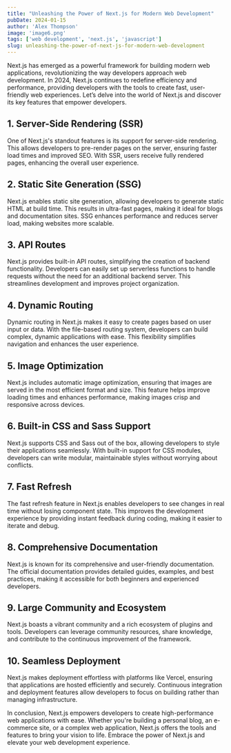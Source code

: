 ```yaml
---
title: "Unleashing the Power of Next.js for Modern Web Development"
pubDate: 2024-01-15
author: 'Alex Thompson'
image: 'image6.png'
tags: ['web development', 'next.js', 'javascript']
slug: unleashing-the-power-of-next-js-for-modern-web-development
---
```


Next.js has emerged as a powerful framework for building modern web applications, revolutionizing the way developers approach web development. In 2024, Next.js continues to redefine efficiency and performance, providing developers with the tools to create fast, user-friendly web experiences. Let’s delve into the world of Next.js and discover its key features that empower developers.

## **1. Server-Side Rendering (SSR)**

One of Next.js's standout features is its support for server-side rendering. This allows developers to pre-render pages on the server, ensuring faster load times and improved SEO. With SSR, users receive fully rendered pages, enhancing the overall user experience.

## **2. Static Site Generation (SSG)**

Next.js enables static site generation, allowing developers to generate static HTML at build time. This results in ultra-fast pages, making it ideal for blogs and documentation sites. SSG enhances performance and reduces server load, making websites more scalable.

## **3. API Routes**

Next.js provides built-in API routes, simplifying the creation of backend functionality. Developers can easily set up serverless functions to handle requests without the need for an additional backend server. This streamlines development and improves project organization.

## **4. Dynamic Routing**

Dynamic routing in Next.js makes it easy to create pages based on user input or data. With the file-based routing system, developers can build complex, dynamic applications with ease. This flexibility simplifies navigation and enhances the user experience.

## **5. Image Optimization**

Next.js includes automatic image optimization, ensuring that images are served in the most efficient format and size. This feature helps improve loading times and enhances performance, making images crisp and responsive across devices.

## **6. Built-in CSS and Sass Support**

Next.js supports CSS and Sass out of the box, allowing developers to style their applications seamlessly. With built-in support for CSS modules, developers can write modular, maintainable styles without worrying about conflicts.

## **7. Fast Refresh**

The fast refresh feature in Next.js enables developers to see changes in real time without losing component state. This improves the development experience by providing instant feedback during coding, making it easier to iterate and debug.

## **8. Comprehensive Documentation**

Next.js is known for its comprehensive and user-friendly documentation. The official documentation provides detailed guides, examples, and best practices, making it accessible for both beginners and experienced developers.

## **9. Large Community and Ecosystem**

Next.js boasts a vibrant community and a rich ecosystem of plugins and tools. Developers can leverage community resources, share knowledge, and contribute to the continuous improvement of the framework.

## **10. Seamless Deployment**

Next.js makes deployment effortless with platforms like Vercel, ensuring that applications are hosted efficiently and securely. Continuous integration and deployment features allow developers to focus on building rather than managing infrastructure.

In conclusion, Next.js empowers developers to create high-performance web applications with ease. Whether you're building a personal blog, an e-commerce site, or a complex web application, Next.js offers the tools and features to bring your vision to life. Embrace the power of Next.js and elevate your web development experience.